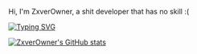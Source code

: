 Hi, I'm ZxverOwner, a shit developer that has no skill :(

[![Typing SVG](https://readme-typing-svg.demolab.com?font=Fira+Code&pause=1000&width=435&lines=big+fat+ballsack)](https://git.io/typing-svg)

[![ZxverOwner's GitHub stats](https://github-readme-stats.vercel.app/api?username=zxverowner)](https://github.com/anuraghazra/github-readme-stats)
